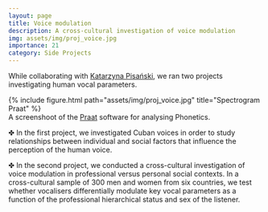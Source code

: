 ```yaml
---
layout: page
title: Voice modulation
description: A cross-cultural investigation of voice modulation
img: assets/img/proj_voice.jpg
importance: 21
category: Side Projects
---
```


While collaborating with <a href="https://www.researchgate.net/profile/Katarzyna-Pisanski">Katarzyna Pisański</a>, we ran two projects investigating human vocal parameters.


<div class="row">
    <div class="col-sm mt-3 mt-md-0 d-flex justify-content-center">
        <div class="img-fluid rounded z-depth-1 align-self-center">
            {% include figure.html path="assets/img/proj_voice.jpg" title="Spectrogram Praat" %}
        </div>
    </div>
</div>
<div class="caption">
    A screenshoot of the <a href="https://www.fon.hum.uva.nl/praat/">Praat</a> software for analysing Phonetics.
</div>

✤ In the first project, we investigated Cuban voices in order to study relationships between individual and social factors that influence the perception of the human voice. 

✤ In the second project, we conducted a cross-cultural investigation of voice modulation in professional versus personal social contexts. In a cross-cultural sample of 300 men and women from six countries, we test whether vocalisers differentially modulate key vocal parameters as a function of the professional hierarchical status and sex of the listener. 

